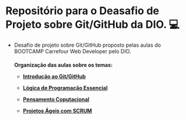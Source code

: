 # Repositório para o Deasafio de Projeto sobre Git/GitHub da DIO. 💻
 - Desafio de projeto sobre Git/GitHub proposto pelas aulas do BOOTCAMP Carrefour Web Developer pelo DIO. 

   <h4> Organização das aulas sobre os temas:

   - [Introdução ao Git/GitHub](https://github.com/taiscolive/dio-desafio-github-primeiro-repositorio/tree/main/Introdu%C3%A7%C3%A3o%20ao%20GIT%20e%20GITHUB)

   - [  Lógica de Programação Essencial](https://github.com/taiscolive/dio-desafio-github-primeiro-repositorio/tree/main/L%C3%B3gica%20de%20Programa%C3%A7%C3%A3o%20Essencial)
 
   - [Pensamento Coputacional](https://github.com/taiscolive/dio-desafio-github-primeiro-repositorio/blob/main/Pensamento%20Computacional/O%20que%20%C3%A9%20Pensamento%20Computacional.md)

   - [Projetos Ágeis com SCRUM](https://github.com/taiscolive/dio-desafio-github-primeiro-repositorio/blob/main/Projetos%20%C3%81geis%20com%20SCRUM/Defini%C3%A7%C3%B5es%20sobre%20SCRUM.md)
